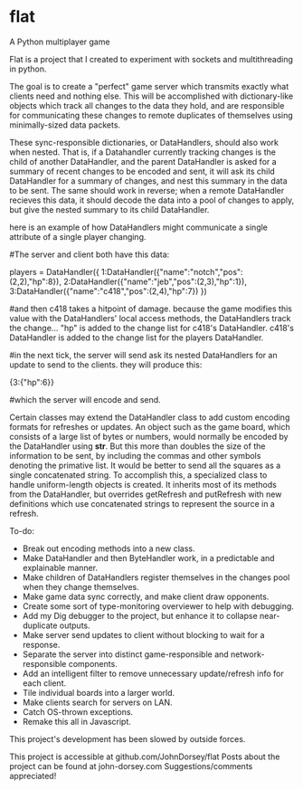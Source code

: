 # flat
A Python multiplayer game

Flat is a project that I created to experiment with sockets and multithreading in python.

The goal is to create a "perfect" game server which transmits exactly what clients need and nothing else. This will be accomplished with dictionary-like objects which track all changes to the data they hold, and are responsible for communicating these changes to remote duplicates of themselves using minimally-sized data packets.

These sync-responsible dictionaries, or DataHandlers, should also work when nested. That is, if a Datahandler currently tracking changes is the child of another DataHandler, and the parent DataHandler is asked for a summary of recent changes to be encoded and sent, it will ask its child DataHandler for a summary of changes, and nest this summary in the data to be sent.
The same should work in reverse; when a remote DataHandler recieves this data, it should decode the data into a pool of changes to apply, but give the nested summary to its child DataHandler.



here is an example of how DataHandlers might communicate a single attribute of a single player changing.

#The server and client both have this data:

players = DataHandler({
  1:DataHandler({"name":"notch","pos":(2,2),"hp":8}),
  2:DataHandler({"name":"jeb","pos":(2,3),"hp":1}),
  3:DataHandler({"name":"c418","pos":(2,4),"hp":7})
})

#and then c418 takes a hitpoint of damage. because the game modifies this value with the DataHandlers' local access methods, the DataHandlers track the change... "hp" is added to the change list for c418's DataHandler. c418's DataHandler is added to the change list for the players DataHandler.

#in the next tick, the server will send ask its nested DataHandlers for an update to send to the clients. they will produce this:

{3:{"hp":6}}

#which the server will encode and send.



Certain classes may extend the DataHandler class to add custom encoding formats for refreshes or updates. An object such as the game board, which consists of a large list of bytes or numbers, would normally be encoded by the DataHandler using __str__. But this more than doubles the size of the information to be sent, by including the commas and other symbols denoting the primative list. It would be better to send all the squares as a single concatenated string.
To accomplish this, a specialized class to handle uniform-length objects is created. It inherits most of its methods from the DataHandler, but overrides getRefresh and putRefresh with new definitions which use concatenated strings to represent the source in a refresh.

To-do:
* Break out encoding methods into a new class.
* Make DataHandler and then ByteHandler work, in a predictable and explainable manner.
* Make children of DataHandlers register themselves in the changes pool when they change themselves.
* Make game data sync correctly, and make client draw opponents.
* Create some sort of type-monitoring overviewer to help with debugging.
* Add my Dig debugger to the project, but enhance it to collapse near-duplicate outputs.
* Make server send updates to client without blocking to wait for a response.
* Separate the server into distinct game-responsible and network-responsible components.
* Add an intelligent filter to remove unnecessary update/refresh info for each client.
* Tile individual boards into a larger world.
* Make clients search for servers on LAN.
* Catch OS-thrown exceptions.
* Remake this all in Javascript.



This project's development has been slowed by outside forces.

This project is accessible at github.com/JohnDorsey/flat
Posts about the project can be found at john-dorsey.com
Suggestions/comments appreciated!

